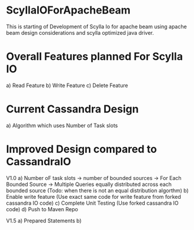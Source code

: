 # ScyllaIOForApacheBeam
This is starting of Development of Scylla Io for apache beam using apache beam design considerations and scylla optimized java driver.

# Overall Features planned For Scylla IO
a) Read Feature
b) Write Feature
c) Delete Feature

# Current Cassandra Design
a) Algorithm which uses Number of Task slots 

# 

# Improved Design compared to CassandraIO
V1.0
a) Number oF task slots -> number of bounded sources -> For Each Bounded Source -> Multiple Queries equally distributed across each bounded source (Todo: when there is not an equal distribution algorthm)
b) Enable write feature   (Use exact same code for write feature from forked cassandra IO code)
c) Complete Unit Testing  (Use forked cassandra IO code)
d) Push to Maven Repo

V1.5
a) Prepared Statements
b) 

